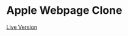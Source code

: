 # Apple Webpage Clone



[Live Version](https://raw.githack.com/mihrab34/background-and-gradients/index-feature/index.html)
